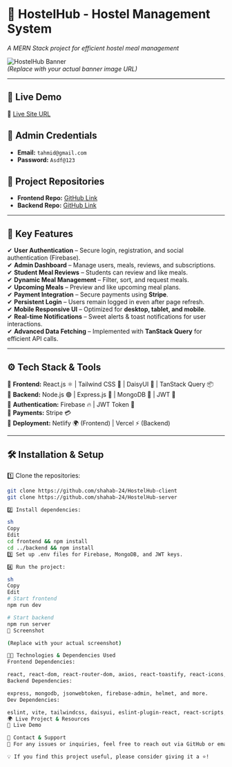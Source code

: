 # 📌 **HostelHub** - Hostel Management System  
_A MERN Stack project for efficient hostel meal management_

![HostelHub Banner](https://ibb.co.com/vv3qV6HB)  
*(Replace with your actual banner image URL)*

---

## 🚀 **Live Demo**  
🔗 [Live Site URL](https://hostelhub-f7524.web.app)

## 🔑 **Admin Credentials**
- **Email:** `tahmid@gmail.com`
- **Password:** `Asdf@123` 

## 📂 **Project Repositories**
- **Frontend Repo:** [GitHub Link](https://github.com/shahab-24/HostelHub-client)
- **Backend Repo:** [GitHub Link](https://github.com/shahab-24/HostelHub-server)

---

## 📌 **Key Features**
✔ **User Authentication** – Secure login, registration, and social authentication (Firebase).  
✔ **Admin Dashboard** – Manage users, meals, reviews, and subscriptions.  
✔ **Student Meal Reviews** – Students can review and like meals.  
✔ **Dynamic Meal Management** – Filter, sort, and request meals.  
✔ **Upcoming Meals** – Preview and like upcoming meal plans.  
✔ **Payment Integration** – Secure payments using **Stripe**.  
✔ **Persistent Login** – Users remain logged in even after page refresh.  
✔ **Mobile Responsive UI** – Optimized for **desktop, tablet, and mobile**.  
✔ **Real-time Notifications** – Sweet alerts & toast notifications for user interactions.  
✔ **Advanced Data Fetching** – Implemented with **TanStack Query** for efficient API calls.  

---

## ⚙ **Tech Stack & Tools**  
🔹 **Frontend:** React.js ⚛ | Tailwind CSS 🎨 | DaisyUI 🌼 | TanStack Query 📦  
🔹 **Backend:** Node.js 🟢 | Express.js 🚀 | MongoDB 🍃 | JWT 🔐  
🔹 **Authentication:** Firebase 🔥 | JWT Token 📛  
🔹 **Payments:** Stripe 💳  
🔹 **Deployment:** Netlify 🌍 (Frontend) | Vercel ⚡ (Backend)  

---

## 🛠️ **Installation & Setup**
1️⃣ Clone the repositories:  
```sh
git clone https://github.com/shahab-24/HostelHub-client
git clone https://github.com/shahab-24/HostelHub-server

2️⃣ Install dependencies:

sh
Copy
Edit
cd frontend && npm install
cd ../backend && npm install
3️⃣ Set up .env files for Firebase, MongoDB, and JWT keys.

4️⃣ Run the project:

sh
Copy
Edit
# Start frontend
npm run dev

# Start backend
npm run server
📸 Screenshot

(Replace with your actual screenshot)

🧑‍💻 Technologies & Dependencies Used
Frontend Dependencies:

react, react-dom, react-router-dom, axios, react-toastify, react-icons, react-hook-form, react-modal, react-stripe-checkout, swiper, react-select, and more.
Backend Dependencies:

express, mongodb, jsonwebtoken, firebase-admin, helmet, and more.
Dev Dependencies:

eslint, vite, tailwindcss, daisyui, eslint-plugin-react, react-scripts, and more.
🌍 Live Project & Resources
🔗 Live Demo

📧 Contact & Support
💌 For any issues or inquiries, feel free to reach out via GitHub or email.

💡 If you find this project useful, please consider giving it a ⭐!
